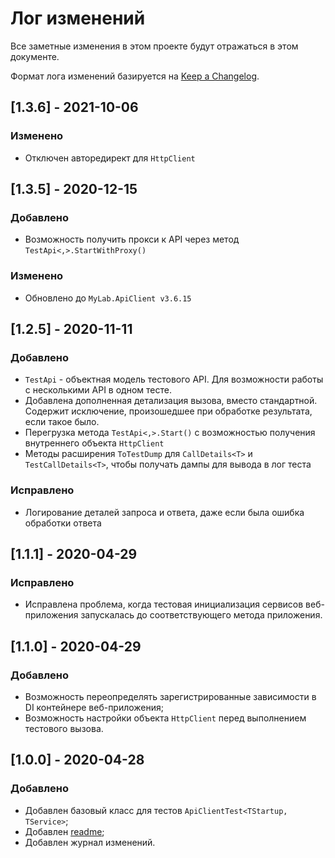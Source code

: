 # Лог изменений

Все заметные изменения в этом проекте будут отражаться в этом документе.

Формат лога изменений базируется на [Keep a Changelog](https://keepachangelog.com/en/1.0.0/).

## [1.3.6] - 2021-10-06

### Изменено

* Отключен авторедирект для `HttpClient`

## [1.3.5] - 2020-12-15

### Добавлено

* Возможность получить прокси к API через метод `TestApi<,>.StartWithProxy()`

### Изменено

* Обновлено до `MyLab.ApiClient v3.6.15`

## [1.2.5] - 2020-11-11

### Добавлено

* `TestApi` - объектная модель тестового API. Для возможности работы с несколькими API в одном тесте.
* Добавлена дополненная детализация вызова, вместо стандартной. Содержит исключение, произошедшее при обработке результата, если такое было. 
* Перегрузка метода `TestApi<,>.Start()` с возможностью получения внутреннего объекта `HttpClient`
* Методы расширения `ToTestDump` для `CallDetails<T>` и `TestCallDetails<T>`, чтобы получать дампы для вывода в лог теста

### Исправлено

* Логирование деталей запроса и ответа, даже если была ошибка обработки ответа 

## [1.1.1] - 2020-04-29

### Исправлено

* Исправлена проблема, когда тестовая инициализация сервисов веб-приложения запускалась до соответствующего метода приложения.

## [1.1.0] - 2020-04-29

### Добавлено

* Возможность переопределять зарегистрированные зависимости в DI контейнере веб-приложения;
* Возможность настройки объекта `HttpClient` перед выполнением тестового вызова.

## [1.0.0] - 2020-04-28

### Добавлено

* Добавлен базовый класс для тестов `ApiClientTest<TStartup, TService>`;
* Добавлен [readme](./readme.md);
* Добавлен журнал изменений.
